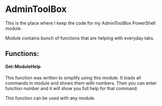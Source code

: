 # AdminToolBox
This is the place where I keep the code for my AdminToolBox PowerShell module.

Module contains bunch of functions that are helping with everyday taks.


## Functions:

#### Get-ModuleHelp
This function was written to simplify using this module.
It loads all commands in module and shows them with numbers. Then you can enter function number and it will show you full help for that command.

This function can be used with any module.
